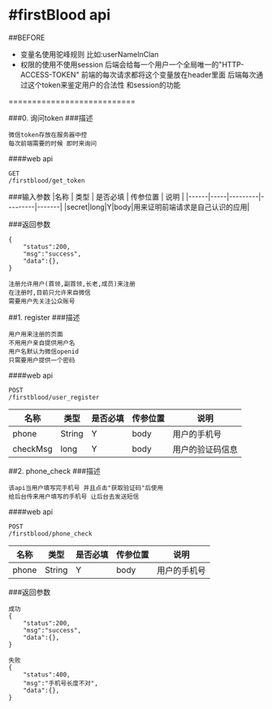 #firstBlood  api
==============
##BEFORE
* 变量名使用驼峰规则 比如:userNameInClan
* 权限的使用不使用session 后端会给每一个用户一个全局唯一的"HTTP-ACCESS-TOKEN" 前端的每次请求都将这个变量放在header里面 后端每次通过这个token来鉴定用户的合法性 和session的功能

===========================


###0. 询问token
###描述
```
微信token存放在服务器中控
每次前端需要的时候 即时来询问
```
####web api
```
GET
/firstblood/get_token
```

###输入参数
|名称 | 类型 | 是否必填 | 传参位置 | 说明 |
|------|-----|---------|---------|-------|
|secret|long|Y|body|用来证明前端请求是自己认识的应用|

###返回参数
```
{
	"status":200,
	"msg":"success",
	"data":{},
}
```


```
注册允许用户(首领,副首领,长老,成员)来注册
在注册时,目前只允许来自微信
需要用户先关注公众账号
```


##1. register
###描述
```
用户用来注册的页面
不用用户亲自提供用户名
用户名默认为微信openid
只需要用户提供一个密码
```
####web api
```
POST
/firstblood/user_register
```
|名称 | 类型 | 是否必填 | 传参位置 | 说明 |
|------|-----|---------|---------|-------|
|phone|String|Y|body|用户的手机号|
|checkMsg|long|Y|body|用户的验证码信息|


##2. phone_check
###描述
```
该api当用户填写完手机号 并且点击"获取验证码"后使用
给后台传来用户填写的手机号 让后台去发送短信
```
####web api
```
POST
/firstblood/phone_check
```
|名称 | 类型 | 是否必填 | 传参位置 | 说明 |
|------|-----|---------|---------|-------|
|phone|String|Y|body|用户的手机号|

###返回参数
```
成功
{
	"status":200,
	"msg":"success",
	"data":{},
}

失败
{
	"status":400,
	"msg":"手机号长度不对",
	"data":{},
}
```